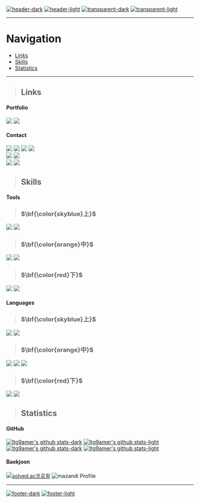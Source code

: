 [![header-dark](https://capsule-render.vercel.app/api?type=slice&color=0:FFFF00,100:FFFFFF#gh-dark-mode-only)](https://github.com/kyechan99/capsule-render#gh-dark-mode-only)
[![header-light](https://capsule-render.vercel.app/api?type=slice&color=0:FFFF00,100:000000#gh-light-mode-only)](https://github.com/kyechan99/capsule-render#gh-light-mode-only)
[![transparent-dark](https://capsule-render.vercel.app/api?type=transparent&fontColor=FFFF80&text=Taegon%20Lee's%20GitHub&fontSize=60&desc=이태곤의%20깃허브&descAlignY=15&descAlign=25#gh-dark-mode-only)](https://github.com/kyechan99/capsule-render#gh-dark-mode-only)
[![transparent-light](https://capsule-render.vercel.app/api?type=transparent&fontColor=808000&text=Taegon%20Lee's%20GitHub&fontSize=60&desc=이태곤의%20깃허브&descAlignY=15&descAlign=25#gh-light-mode-only)](https://github.com/kyechan99/capsule-render#gh-light-mode-only)

---

# Navigation
* [Links](#links)
* [Skills](#skills)
* [Statistics](#statistics)

---

> ## Links

#### Portfolio

<a href="http://ggm.gondr.net/user/profile/194/" target="_blank"><img src="https://img.shields.io/badge/High School Portfolio-001244?style=for-the-badge&logo=google-scholar&logoColor=FFFFFF"/></a>
<a href="https://ltg9amer.itch.io/" target="_blank"><img src="https://img.shields.io/badge/itch.io-FA5C5C?style=for-the-badge&logo=itch.io&logoColor=FFFFFF"/></a>

#### Contact

<a href="https://www.facebook.com/profile.php?id=1000685411275775/" target="_blank"><img src="https://img.shields.io/badge/Facebook-1877F2?style=for-the-badge&logo=facebook&logoColor=FFFFFF"/></a>
<a href="https://www.instagram.com/ltg9amer/" target="_blank"><img src="https://img.shields.io/badge/Instagram-E4405F?style=for-the-badge&logo=instagram&logoColor=FFFFFF"/></a>
<a href="https://www.linkedin.com/in/ltg9amer/" target="_blank"><img src="https://img.shields.io/badge/LinkedIn-0A66C2?style=for-the-badge&logo=linkedin&logoColor=FFFFFF"/></a>
<a href="https://twitter.com/ltg9amer/" target="_blank"><img src="https://img.shields.io/badge/X-000000?style=for-the-badge&logo=x&logoColor=FFFFFF"/></a>   
<a href="mailto:ltg9amer@gmail.com" target="_blank"><img src="https://img.shields.io/badge/Gmail-EA4335?style=for-the-badge&logo=gmail&logoColor=FFFFFF"/></a>
<a href="mailto:ltg9amer@naver.com" target="_blank"><img src="https://img.shields.io/badge/NAVER Mail-03C75A?style=for-the-badge&logo=naver&logoColor=FFFFFF"/></a>   
<a href="https://www.discord.com/users/667665725791404043/" target="_blank"><img src="https://img.shields.io/badge/ltg9amer-5865F2?style=for-the-badge&logo=discord&logoColor=FFFFFF"/></a>
<a href="https://steamcommunity.com/profiles/76561199469018779/" target="_blank"><img src="https://img.shields.io/badge/Steam-000000?style=for-the-badge&logo=steam&logoColor=FFFFFF"/></a>

> ## Skills

#### Tools
> ### $\bf{\color{skyblue}上}$
<img src="https://img.shields.io/badge/Unity-FFFFFF?style=for-the-badge&logo=unity&logoColor=000000"/></a>
<img src="https://img.shields.io/badge/GitHub%20Desktop-9F7BE1?style=for-the-badge&logo=github&logoColor=FFFFFF"/></a>

> ### $\bf{\color{orange}中}$
<img src="https://img.shields.io/badge/Git%20Bash-F05032?style=for-the-badge&logo=git&logoColor=FFFFFF"/></a>
<img src="https://img.shields.io/badge/Windows%20API-0078D4?style=for-the-badge&logo=windows&logoColor=FFFFFF"/></a>

> ### $\bf{\color{red}下}$
<img src="https://img.shields.io/badge/DirectX-000000?style=for-the-badge&logo=windows&logoColor=FFFFFF"/></a>
<img src="https://img.shields.io/badge/Unreal%20Engine-0E1128?style=for-the-badge&logo=unrealengine&logoColor=FFFFFF"/></a>

#### Languages
> ### $\bf{\color{skyblue}上}$
<img src="https://img.shields.io/badge/C++-00599C?style=for-the-badge&logo=c%2B%2B&logoColor=FFFFFF"/></a>
<img src="https://img.shields.io/badge/C%23-512BD4?style=for-the-badge&logo=csharp&logoColor=FFFFFF"/></a>

> ### $\bf{\color{orange}中}$
<img src="https://img.shields.io/badge/C-A8B9CC?style=for-the-badge&logo=c&logoColor=000000"/></a>
<img src="https://img.shields.io/badge/JavaScript-F7DF1E?style=for-the-badge&logo=javascript&logoColor=000000"/></a>
<img src="https://img.shields.io/badge/SQL-4479A1?style=for-the-badge&logo=mysql&logoColor=FFFFFF"/></a>

> ### $\bf{\color{red}下}$
<img src="https://img.shields.io/badge/Python-3776AB?style=for-the-badge&logo=python&logoColor=FFFFFF"/></a>
<img src="https://img.shields.io/badge/VBA-512BD4?style=for-the-badge&logo=visualbasic&logoColor=FFFFFF"/></a>

> ## Statistics

#### GitHub

[![ltg9amer's github stats-dark](https://github-readme-stats.vercel.app/api?username=ltg9amer&title_color=FFFF00&text_color=FFFFFF&icon_color=FFFF80&bg_color=00000000&hide_border=true&hide_rank=true&show_icons=true&include_all_commits=true&text_bold=true#gh-dark-mode-only)](https://github.com/anuraghazra/github-readme-stats#gh-dark-mode-only)
[![ltg9amer's github stats-light](https://github-readme-stats.vercel.app/api?username=ltg9amer&title_color=808000&text_color=000000&icon_color=808000&bg_color=00000000&hide_border=true&hide_rank=true&show_icons=true&include_all_commits=true&text_bold=true#gh-light-mode-only)](https://github.com/anuraghazra/github-readme-stats#gh-light-mode-only)
[![ltg9amer's github stats-dark](https://github-readme-stats.vercel.app/api/top-langs/?username=ltg9amer&title_color=FFFF00&text_color=FFFFFF&icon_color=FFFF80&bg_color=00000000&hide_border=true&hide=cmake,gap,hlsl,objective-c%2B%2B,shaderlab&layout=compact&langs_count=10#gh-dark-mode-only)](https://github.com/anuraghazra/github-readme-stats#gh-dark-mode-only)
[![ltg9amer's github stats-light](https://github-readme-stats.vercel.app/api/top-langs/?username=ltg9amer&title_color=808000&text_color=000000&icon_color=808000&bg_color=00000000&hide_border=true&hide=cmake,gap,hlsl,objective-c%2B%2B,shaderlab&layout=compact&langs_count=10#gh-light-mode-only)](https://github.com/anuraghazra/github-readme-stats#gh-light-mode-only)

#### Baekjoon

[![solved.ac프로필](http://mazassumnida.wtf/api/v2/generate_badge?boj=ltg9amer)](https://solved.ac/ltg9amer)
![mazandi Profile](http://mazandi.herokuapp.com/api?handle=ltg9amer&theme=dark)

---
[![footer-dark](https://capsule-render.vercel.app/api?type=slice&color=0:FFFF00,100:FFFFFF&section=footer#gh-dark-mode-only)](https://github.com/kyechan99/capsule-render#gh-dark-mode-only)
[![footer-light](https://capsule-render.vercel.app/api?type=slice&color=0:FFFF00,100:000000&section=footer#gh-light-mode-only)](https://github.com/kyechan99/capsule-render#gh-light-mode-only)
